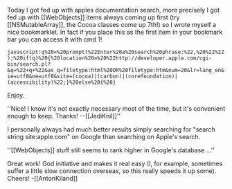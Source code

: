 Today I got fed up with apples documentation search, more precisely I got fed up with [[WebObjects]] items always coming up first (try [[NSMutableArray]], the Cocoa classes come up 7th!) so I wrote myself a nice bookmarklet. In fact if you place this as the first item in your bookmark bar you can access it with cmd 1!

<code>javascript:q%20=%20prompt(%22Enter%20a%20search%20phrase:%22,%20%22%22);%20if(q)%20{%20location%20=%20%22http://developer.apple.com/cgi-bin/search.pl?&q=%22+q+%22&as_q=filetype:html%20OR%20filetype:htm&num=20&lr=lang_en&ie=utf8&oe=utf8&site=(cocoa)|(carbon)|(corefoundation)|(accessibility)%22;}%20else%20{%20}</code>

Enjoy.

''Nice! I know it's not exactly necessary most of the time, but it's convenient enough to keep. Thanks! --[[JediKnil]]''

I personally always had much better results simply searching for "search string site:apple.com" on Google than searching on Apple's search.

''[[WebObjects]] stuff still seems to rank higher in Google's database ...''

Great work! God initiative and makes it real easy (I, for example, sometimes suffer a little slow connection overseas, so this really speeds it up some). Cheers! -[[AntonKiland]]